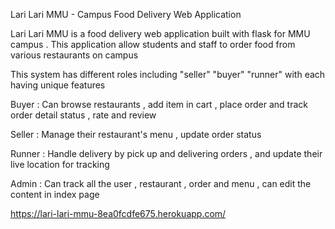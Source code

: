 Lari Lari MMU - Campus Food Delivery Web Application

Lari Lari MMU is a food delivery web application built with flask for MMU campus . This application allow students and staff to order food from various restaurants on campus 

This system has different roles including
"seller"
"buyer"
"runner"
with each having unique features

Buyer : Can browse restaurants , add item in cart , place order and track order detail status , rate and review

Seller : Manage their restaurant's menu , update order status

Runner : Handle delivery by pick up and delivering orders , and update their live location for tracking

Admin : Can track all the user , restaurant , order and menu , can edit the content in index page

https://lari-lari-mmu-8ea0fcdfe675.herokuapp.com/
